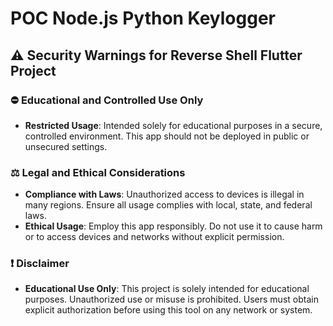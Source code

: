 # POC Node.js Python Keylogger

## ⚠️ Security Warnings for Reverse Shell Flutter Project

### ⛔ Educational and Controlled Use Only
- **Restricted Usage**: Intended solely for educational purposes in a secure, controlled environment. This app should not be deployed in public or unsecured settings.

### ⚖️ Legal and Ethical Considerations
- **Compliance with Laws**: Unauthorized access to devices is illegal in many regions. Ensure all usage complies with local, state, and federal laws.
- **Ethical Usage**: Employ this app responsibly. Do not use it to cause harm or to access devices and networks without explicit permission.

### ❗ Disclaimer
- **Educational Use Only**: This project is solely intended for educational purposes. Unauthorized use or misuse is prohibited. Users must obtain explicit authorization before using this tool on any network or system.
